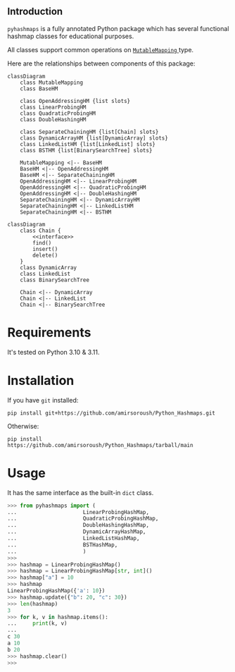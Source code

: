 ## Introduction

`pyhashmaps` is a fully annotated Python package which has several functional hashmap classes for educational purposes.

All classes support common operations on [ `MutableMapping` ](https://docs.python.org/3/library/collections.abc.html#collections.abc.MutableMapping) type.

Here are the relationships between components of this package:

```mermaid
classDiagram
    class MutableMapping
    class BaseHM

    class OpenAddressingHM {list slots}
    class LinearProbingHM
    class QuadraticProbingHM
    class DoubleHashingHM

    class SeparateChainingHM {list[Chain] slots}
    class DynamicArrayHM {list[DynamicArray] slots}
    class LinkedListHM {list[LinkedList] slots}
    class BSTHM {list[BinarySearchTree] slots}

    MutableMapping <|-- BaseHM
    BaseHM <|-- OpenAddressingHM
    BaseHM <|-- SeparateChainingHM
    OpenAddressingHM <|-- LinearProbingHM
    OpenAddressingHM <|-- QuadraticProbingHM
    OpenAddressingHM <|-- DoubleHashingHM
    SeparateChainingHM <|-- DynamicArrayHM
    SeparateChainingHM <|-- LinkedListHM
    SeparateChainingHM <|-- BSTHM
```

```mermaid
classDiagram
    class Chain {
        <<interface>>
        find()
        insert()
        delete()
    }
    class DynamicArray
    class LinkedList
    class BinarySearchTree

    Chain <|-- DynamicArray
    Chain <|-- LinkedList
    Chain <|-- BinarySearchTree
```

# Requirements

It's tested on Python 3.10 & 3.11.

# Installation

If you have `git` installed:

```none
pip install git+https://github.com/amirsoroush/Python_Hashmaps.git
```

Otherwise:

```none
pip install https://github.com/amirsoroush/Python_Hashmaps/tarball/main
```

# Usage

It has the same interface as the built-in `dict` class.

```python
>>> from pyhashmaps import (
...                     LinearProbingHashMap,
...                     QuadraticProbingHashMap,
...                     DoubleHashingHashMap,
...                     DynamicArrayHashMap,
...                     LinkedListHashMap,
...                     BSTHashMap,
...                     )
>>>
>>> hashmap = LinearProbingHashMap()
>>> hashmap = LinearProbingHashMap[str, int]()
>>> hashmap["a"] = 10
>>> hashmap
LinearProbingHashMap({'a': 10})
>>> hashmap.update({"b": 20, "c": 30})
>>> len(hashmap)
3
>>> for k, v in hashmap.items():
...     print(k, v)
... 
c 30
a 10
b 20
>>> hashmap.clear()
>>> 
```
